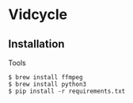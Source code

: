 # Vidcycle

## Installation


Tools
```
$ brew install ffmpeg
$ brew install python3
$ pip install -r requirements.txt
```
